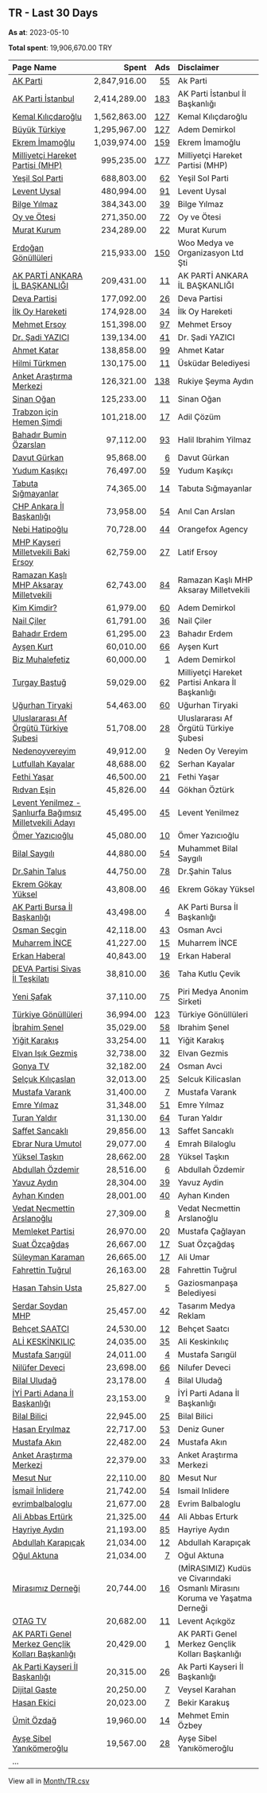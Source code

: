 ## TR - Last 30 Days
**As at**: 2023-05-10

**Total spent**: 19,906,670.00 TRY

|Page Name|Spent|Ads|Disclaimer|
|:---|---:|---:|:---|
|[AK Parti](https://www.facebook.com/141870402543282)|2,847,916.00|[55](https://www.facebook.com/ads/library/?active_status=all&ad_type=political_and_issue_ads&country=TR&view_all_page_id=141870402543282&search_type=page&media_type=all)|Ak Parti|
|[AK Parti İstanbul](https://www.facebook.com/111436922211991)|2,414,289.00|[183](https://www.facebook.com/ads/library/?active_status=all&ad_type=political_and_issue_ads&country=TR&view_all_page_id=111436922211991&search_type=page&media_type=all)|AK Parti İstanbul İl Başkanlığı|
|[Kemal Kılıçdaroğlu](https://www.facebook.com/76599755300)|1,562,863.00|[127](https://www.facebook.com/ads/library/?active_status=all&ad_type=political_and_issue_ads&country=TR&view_all_page_id=76599755300&search_type=page&media_type=all)|Kemal Kılıçdaroğlu|
|[Büyük Türkiye](https://www.facebook.com/877839188967827)|1,295,967.00|[127](https://www.facebook.com/ads/library/?active_status=all&ad_type=political_and_issue_ads&country=TR&view_all_page_id=877839188967827&search_type=page&media_type=all)|Adem Demirkol|
|[Ekrem İmamoğlu](https://www.facebook.com/144295649058307)|1,039,974.00|[159](https://www.facebook.com/ads/library/?active_status=all&ad_type=political_and_issue_ads&country=TR&view_all_page_id=144295649058307&search_type=page&media_type=all)|Ekrem İmamoğlu|
|[Milliyetçi Hareket Partisi (MHP)](https://www.facebook.com/158829607558395)|995,235.00|[177](https://www.facebook.com/ads/library/?active_status=all&ad_type=political_and_issue_ads&country=TR&view_all_page_id=158829607558395&search_type=page&media_type=all)|Milliyetçi Hareket Partisi (MHP)|
|[Yeşil Sol Parti](https://www.facebook.com/176338225842984)|688,803.00|[62](https://www.facebook.com/ads/library/?active_status=all&ad_type=political_and_issue_ads&country=TR&view_all_page_id=176338225842984&search_type=page&media_type=all)|Yeşil Sol Parti|
|[Levent Uysal](https://www.facebook.com/462963834529864)|480,994.00|[91](https://www.facebook.com/ads/library/?active_status=all&ad_type=political_and_issue_ads&country=TR&view_all_page_id=462963834529864&search_type=page&media_type=all)|Levent Uysal|
|[Bilge Yılmaz](https://www.facebook.com/107621395263001)|384,343.00|[39](https://www.facebook.com/ads/library/?active_status=all&ad_type=political_and_issue_ads&country=TR&view_all_page_id=107621395263001&search_type=page&media_type=all)|Bilge Yılmaz|
|[Oy ve Ötesi](https://www.facebook.com/510344522371733)|271,350.00|[72](https://www.facebook.com/ads/library/?active_status=all&ad_type=political_and_issue_ads&country=TR&view_all_page_id=510344522371733&search_type=page&media_type=all)|Oy ve Ötesi|
|[Murat Kurum](https://www.facebook.com/1160506840785202)|234,289.00|[22](https://www.facebook.com/ads/library/?active_status=all&ad_type=political_and_issue_ads&country=TR&view_all_page_id=1160506840785202&search_type=page&media_type=all)|Murat Kurum|
|[Erdoğan Gönüllüleri](https://www.facebook.com/497191817041688)|215,933.00|[150](https://www.facebook.com/ads/library/?active_status=all&ad_type=political_and_issue_ads&country=TR&view_all_page_id=497191817041688&search_type=page&media_type=all)|Woo Medya ve Organizasyon Ltd Şti|
|[AK PARTİ ANKARA İL BAŞKANLIĞI](https://www.facebook.com/373938392217)|209,431.00|[11](https://www.facebook.com/ads/library/?active_status=all&ad_type=political_and_issue_ads&country=TR&view_all_page_id=373938392217&search_type=page&media_type=all)|AK PARTİ ANKARA İL BAŞKANLIĞI|
|[Deva Partisi](https://www.facebook.com/102095934751904)|177,092.00|[26](https://www.facebook.com/ads/library/?active_status=all&ad_type=political_and_issue_ads&country=TR&view_all_page_id=102095934751904&search_type=page&media_type=all)|Deva Partisi|
|[İlk Oy Hareketi](https://www.facebook.com/1607304669378571)|174,928.00|[34](https://www.facebook.com/ads/library/?active_status=all&ad_type=political_and_issue_ads&country=TR&view_all_page_id=1607304669378571&search_type=page&media_type=all)|İlk Oy Hareketi|
|[Mehmet Ersoy](https://www.facebook.com/417251848779475)|151,398.00|[97](https://www.facebook.com/ads/library/?active_status=all&ad_type=political_and_issue_ads&country=TR&view_all_page_id=417251848779475&search_type=page&media_type=all)|Mehmet Ersoy|
|[Dr. Şadi YAZICI](https://www.facebook.com/180404128680446)|139,134.00|[41](https://www.facebook.com/ads/library/?active_status=all&ad_type=political_and_issue_ads&country=TR&view_all_page_id=180404128680446&search_type=page&media_type=all)|Dr. Şadi YAZICI|
|[Ahmet Katar](https://www.facebook.com/804210899660885)|138,858.00|[99](https://www.facebook.com/ads/library/?active_status=all&ad_type=political_and_issue_ads&country=TR&view_all_page_id=804210899660885&search_type=page&media_type=all)|Ahmet Katar|
|[Hilmi Türkmen](https://www.facebook.com/562429187164086)|130,175.00|[11](https://www.facebook.com/ads/library/?active_status=all&ad_type=political_and_issue_ads&country=TR&view_all_page_id=562429187164086&search_type=page&media_type=all)|Üsküdar Belediyesi|
|[Anket Araştırma Merkezi](https://www.facebook.com/1930475813747433)|126,321.00|[138](https://www.facebook.com/ads/library/?active_status=all&ad_type=political_and_issue_ads&country=TR&view_all_page_id=1930475813747433&search_type=page&media_type=all)|Rukiye Şeyma Aydın|
|[Sinan Oğan](https://www.facebook.com/294889615437)|125,233.00|[11](https://www.facebook.com/ads/library/?active_status=all&ad_type=political_and_issue_ads&country=TR&view_all_page_id=294889615437&search_type=page&media_type=all)|Sinan Oğan|
|[Trabzon için Hemen Şimdi](https://www.facebook.com/100474483029551)|101,218.00|[17](https://www.facebook.com/ads/library/?active_status=all&ad_type=political_and_issue_ads&country=TR&view_all_page_id=100474483029551&search_type=page&media_type=all)|Adil Çözüm|
|[Bahadır Bumin Özarslan](https://www.facebook.com/115213624871864)|97,112.00|[93](https://www.facebook.com/ads/library/?active_status=all&ad_type=political_and_issue_ads&country=TR&view_all_page_id=115213624871864&search_type=page&media_type=all)|Halil Ibrahim Yilmaz|
|[Davut Gürkan](https://www.facebook.com/338192240782851)|95,868.00|[6](https://www.facebook.com/ads/library/?active_status=all&ad_type=political_and_issue_ads&country=TR&view_all_page_id=338192240782851&search_type=page&media_type=all)|Davut Gürkan|
|[Yudum Kaşıkçı](https://www.facebook.com/106257739113036)|76,497.00|[59](https://www.facebook.com/ads/library/?active_status=all&ad_type=political_and_issue_ads&country=TR&view_all_page_id=106257739113036&search_type=page&media_type=all)|Yudum Kaşıkçı|
|[Tabuta Sığmayanlar](https://www.facebook.com/101726388406507)|74,365.00|[14](https://www.facebook.com/ads/library/?active_status=all&ad_type=political_and_issue_ads&country=TR&view_all_page_id=101726388406507&search_type=page&media_type=all)|Tabuta Sığmayanlar|
|[CHP Ankara İl Başkanlığı](https://www.facebook.com/255216477892758)|73,958.00|[54](https://www.facebook.com/ads/library/?active_status=all&ad_type=political_and_issue_ads&country=TR&view_all_page_id=255216477892758&search_type=page&media_type=all)|Anıl Can Arslan|
|[Nebi Hatipoğlu](https://www.facebook.com/118519987873082)|70,728.00|[44](https://www.facebook.com/ads/library/?active_status=all&ad_type=political_and_issue_ads&country=TR&view_all_page_id=118519987873082&search_type=page&media_type=all)|Orangefox Agency|
|[MHP Kayseri Milletvekili Baki Ersoy](https://www.facebook.com/1414815935509791)|62,759.00|[27](https://www.facebook.com/ads/library/?active_status=all&ad_type=political_and_issue_ads&country=TR&view_all_page_id=1414815935509791&search_type=page&media_type=all)|Latif Ersoy|
|[Ramazan Kaşlı  MHP Aksaray Milletvekili](https://www.facebook.com/1998130653848755)|62,743.00|[84](https://www.facebook.com/ads/library/?active_status=all&ad_type=political_and_issue_ads&country=TR&view_all_page_id=1998130653848755&search_type=page&media_type=all)|Ramazan Kaşlı  MHP Aksaray Milletvekili|
|[Kim Kimdir?](https://www.facebook.com/787833781580301)|61,979.00|[60](https://www.facebook.com/ads/library/?active_status=all&ad_type=political_and_issue_ads&country=TR&view_all_page_id=787833781580301&search_type=page&media_type=all)|Adem Demirkol|
|[Nail Çiler](https://www.facebook.com/326363220894548)|61,791.00|[36](https://www.facebook.com/ads/library/?active_status=all&ad_type=political_and_issue_ads&country=TR&view_all_page_id=326363220894548&search_type=page&media_type=all)|Nail Çiler|
|[Bahadır Erdem](https://www.facebook.com/108107585034488)|61,295.00|[23](https://www.facebook.com/ads/library/?active_status=all&ad_type=political_and_issue_ads&country=TR&view_all_page_id=108107585034488&search_type=page&media_type=all)|Bahadır Erdem|
|[Ayşen Kurt](https://www.facebook.com/851556338241562)|60,010.00|[66](https://www.facebook.com/ads/library/?active_status=all&ad_type=political_and_issue_ads&country=TR&view_all_page_id=851556338241562&search_type=page&media_type=all)|Ayşen Kurt|
|[Biz Muhalefetiz](https://www.facebook.com/659591417849852)|60,000.00|[1](https://www.facebook.com/ads/library/?active_status=all&ad_type=political_and_issue_ads&country=TR&view_all_page_id=659591417849852&search_type=page&media_type=all)|Adem Demirkol|
|[Turgay Baştuğ](https://www.facebook.com/500796300357232)|59,029.00|[62](https://www.facebook.com/ads/library/?active_status=all&ad_type=political_and_issue_ads&country=TR&view_all_page_id=500796300357232&search_type=page&media_type=all)|Milliyetçi Hareket Partisi Ankara İl Başkanlığı|
|[Uğurhan Tiryaki](https://www.facebook.com/528071707564813)|54,463.00|[60](https://www.facebook.com/ads/library/?active_status=all&ad_type=political_and_issue_ads&country=TR&view_all_page_id=528071707564813&search_type=page&media_type=all)|Uğurhan Tiryaki|
|[Uluslararası Af Örgütü Türkiye Şubesi](https://www.facebook.com/111162852275902)|51,708.00|[28](https://www.facebook.com/ads/library/?active_status=all&ad_type=political_and_issue_ads&country=TR&view_all_page_id=111162852275902&search_type=page&media_type=all)|Uluslararası Af Örgütü Türkiye Şubesi|
|[Nedenoyvereyim](https://www.facebook.com/114242991638875)|49,912.00|[9](https://www.facebook.com/ads/library/?active_status=all&ad_type=political_and_issue_ads&country=TR&view_all_page_id=114242991638875&search_type=page&media_type=all)|Neden Oy Vereyim|
|[Lutfullah Kayalar](https://www.facebook.com/378633122196492)|48,688.00|[62](https://www.facebook.com/ads/library/?active_status=all&ad_type=political_and_issue_ads&country=TR&view_all_page_id=378633122196492&search_type=page&media_type=all)|Serhan Kayalar|
|[Fethi Yaşar](https://www.facebook.com/621229804571861)|46,500.00|[21](https://www.facebook.com/ads/library/?active_status=all&ad_type=political_and_issue_ads&country=TR&view_all_page_id=621229804571861&search_type=page&media_type=all)|Fethi Yaşar|
|[Rıdvan Eşin](https://www.facebook.com/1807684336017268)|45,826.00|[44](https://www.facebook.com/ads/library/?active_status=all&ad_type=political_and_issue_ads&country=TR&view_all_page_id=1807684336017268&search_type=page&media_type=all)|Gökhan Öztürk|
|[Levent Yenilmez - Şanlıurfa Bağımsız Milletvekili Adayı](https://www.facebook.com/105372312520215)|45,495.00|[45](https://www.facebook.com/ads/library/?active_status=all&ad_type=political_and_issue_ads&country=TR&view_all_page_id=105372312520215&search_type=page&media_type=all)|Levent Yenilmez|
|[Ömer Yazıcıoğlu](https://www.facebook.com/102911415086731)|45,080.00|[10](https://www.facebook.com/ads/library/?active_status=all&ad_type=political_and_issue_ads&country=TR&view_all_page_id=102911415086731&search_type=page&media_type=all)|Ömer Yazıcıoğlu|
|[Bilal Saygılı](https://www.facebook.com/115775001476010)|44,880.00|[54](https://www.facebook.com/ads/library/?active_status=all&ad_type=political_and_issue_ads&country=TR&view_all_page_id=115775001476010&search_type=page&media_type=all)|Muhammet Bilal Saygılı|
|[Dr.Şahin Talus](https://www.facebook.com/2055232158049015)|44,750.00|[78](https://www.facebook.com/ads/library/?active_status=all&ad_type=political_and_issue_ads&country=TR&view_all_page_id=2055232158049015&search_type=page&media_type=all)|Dr.Şahin Talus|
|[Ekrem Gökay Yüksel](https://www.facebook.com/111743906915630)|43,808.00|[46](https://www.facebook.com/ads/library/?active_status=all&ad_type=political_and_issue_ads&country=TR&view_all_page_id=111743906915630&search_type=page&media_type=all)|Ekrem Gökay Yüksel|
|[AK Parti Bursa İl Başkanlığı](https://www.facebook.com/136130166537386)|43,498.00|[4](https://www.facebook.com/ads/library/?active_status=all&ad_type=political_and_issue_ads&country=TR&view_all_page_id=136130166537386&search_type=page&media_type=all)|AK Parti Bursa İl Başkanlığı|
|[Osman Seçgin](https://www.facebook.com/122089247452746)|42,118.00|[43](https://www.facebook.com/ads/library/?active_status=all&ad_type=political_and_issue_ads&country=TR&view_all_page_id=122089247452746&search_type=page&media_type=all)|Osman Avci|
|[Muharrem İNCE](https://www.facebook.com/274475286702)|41,227.00|[15](https://www.facebook.com/ads/library/?active_status=all&ad_type=political_and_issue_ads&country=TR&view_all_page_id=274475286702&search_type=page&media_type=all)|Muharrem İNCE|
|[Erkan Haberal](https://www.facebook.com/772187612859346)|40,843.00|[19](https://www.facebook.com/ads/library/?active_status=all&ad_type=political_and_issue_ads&country=TR&view_all_page_id=772187612859346&search_type=page&media_type=all)|Erkan Haberal|
|[DEVA Partisi Sivas İl Teşkilatı](https://www.facebook.com/113823067080077)|38,810.00|[36](https://www.facebook.com/ads/library/?active_status=all&ad_type=political_and_issue_ads&country=TR&view_all_page_id=113823067080077&search_type=page&media_type=all)|Taha Kutlu Çevik|
|[Yeni Şafak](https://www.facebook.com/191453580768)|37,110.00|[75](https://www.facebook.com/ads/library/?active_status=all&ad_type=political_and_issue_ads&country=TR&view_all_page_id=191453580768&search_type=page&media_type=all)|Piri Medya Anonim Sirketi|
|[Türkiye Gönüllüleri](https://www.facebook.com/102841632670929)|36,994.00|[123](https://www.facebook.com/ads/library/?active_status=all&ad_type=political_and_issue_ads&country=TR&view_all_page_id=102841632670929&search_type=page&media_type=all)|Türkiye Gönüllüleri|
|[İbrahim Şenel](https://www.facebook.com/101316846258251)|35,029.00|[58](https://www.facebook.com/ads/library/?active_status=all&ad_type=political_and_issue_ads&country=TR&view_all_page_id=101316846258251&search_type=page&media_type=all)|Ibrahim Şenel|
|[Yiğit Karakış](https://www.facebook.com/2349136915368127)|33,254.00|[11](https://www.facebook.com/ads/library/?active_status=all&ad_type=political_and_issue_ads&country=TR&view_all_page_id=2349136915368127&search_type=page&media_type=all)|Yiğit Karakış|
|[Elvan Işık Gezmiş](https://www.facebook.com/106914705713682)|32,738.00|[32](https://www.facebook.com/ads/library/?active_status=all&ad_type=political_and_issue_ads&country=TR&view_all_page_id=106914705713682&search_type=page&media_type=all)|Elvan Gezmis|
|[Gonya TV](https://www.facebook.com/105377837597506)|32,182.00|[24](https://www.facebook.com/ads/library/?active_status=all&ad_type=political_and_issue_ads&country=TR&view_all_page_id=105377837597506&search_type=page&media_type=all)|Osman Avci|
|[Selçuk Kılıçaslan](https://www.facebook.com/103728271055286)|32,013.00|[25](https://www.facebook.com/ads/library/?active_status=all&ad_type=political_and_issue_ads&country=TR&view_all_page_id=103728271055286&search_type=page&media_type=all)|Selcuk Kilicaslan|
|[Mustafa Varank](https://www.facebook.com/286724078913557)|31,400.00|[7](https://www.facebook.com/ads/library/?active_status=all&ad_type=political_and_issue_ads&country=TR&view_all_page_id=286724078913557&search_type=page&media_type=all)|Mustafa Varank|
|[Emre Yılmaz](https://www.facebook.com/1652655528320877)|31,348.00|[51](https://www.facebook.com/ads/library/?active_status=all&ad_type=political_and_issue_ads&country=TR&view_all_page_id=1652655528320877&search_type=page&media_type=all)|Emre Yılmaz|
|[Turan Yaldır](https://www.facebook.com/319726958236378)|31,130.00|[64](https://www.facebook.com/ads/library/?active_status=all&ad_type=political_and_issue_ads&country=TR&view_all_page_id=319726958236378&search_type=page&media_type=all)|Turan Yaldır|
|[Saffet Sancaklı](https://www.facebook.com/209175722605698)|29,856.00|[13](https://www.facebook.com/ads/library/?active_status=all&ad_type=political_and_issue_ads&country=TR&view_all_page_id=209175722605698&search_type=page&media_type=all)|Saffet Sancaklı|
|[Ebrar Nura Umutol](https://www.facebook.com/104555602151780)|29,077.00|[4](https://www.facebook.com/ads/library/?active_status=all&ad_type=political_and_issue_ads&country=TR&view_all_page_id=104555602151780&search_type=page&media_type=all)|Emrah Bilaloglu|
|[Yüksel Taşkın](https://www.facebook.com/109557384233443)|28,662.00|[28](https://www.facebook.com/ads/library/?active_status=all&ad_type=political_and_issue_ads&country=TR&view_all_page_id=109557384233443&search_type=page&media_type=all)|Yüksel Taşkın|
|[Abdullah Özdemir](https://www.facebook.com/101495115896210)|28,516.00|[6](https://www.facebook.com/ads/library/?active_status=all&ad_type=political_and_issue_ads&country=TR&view_all_page_id=101495115896210&search_type=page&media_type=all)|Abdullah Özdemir|
|[Yavuz Aydın](https://www.facebook.com/674523449330207)|28,304.00|[39](https://www.facebook.com/ads/library/?active_status=all&ad_type=political_and_issue_ads&country=TR&view_all_page_id=674523449330207&search_type=page&media_type=all)|Yavuz Aydin|
|[Ayhan Kınden](https://www.facebook.com/1002521723283648)|28,001.00|[40](https://www.facebook.com/ads/library/?active_status=all&ad_type=political_and_issue_ads&country=TR&view_all_page_id=1002521723283648&search_type=page&media_type=all)|Ayhan Kınden|
|[Vedat Necmettin Arslanoğlu](https://www.facebook.com/110222395380504)|27,309.00|[8](https://www.facebook.com/ads/library/?active_status=all&ad_type=political_and_issue_ads&country=TR&view_all_page_id=110222395380504&search_type=page&media_type=all)|Vedat Necmettin Arslanoğlu|
|[Memleket Partisi](https://www.facebook.com/105051945092974)|26,970.00|[20](https://www.facebook.com/ads/library/?active_status=all&ad_type=political_and_issue_ads&country=TR&view_all_page_id=105051945092974&search_type=page&media_type=all)|Mustafa Çağlayan|
|[Suat Özçağdaş](https://www.facebook.com/805926876122264)|26,667.00|[17](https://www.facebook.com/ads/library/?active_status=all&ad_type=political_and_issue_ads&country=TR&view_all_page_id=805926876122264&search_type=page&media_type=all)|Suat Özçağdaş|
|[Süleyman Karaman](https://www.facebook.com/425757864244456)|26,665.00|[17](https://www.facebook.com/ads/library/?active_status=all&ad_type=political_and_issue_ads&country=TR&view_all_page_id=425757864244456&search_type=page&media_type=all)|Ali Umar|
|[Fahrettin Tuğrul](https://www.facebook.com/117838861275362)|26,163.00|[28](https://www.facebook.com/ads/library/?active_status=all&ad_type=political_and_issue_ads&country=TR&view_all_page_id=117838861275362&search_type=page&media_type=all)|Fahrettin Tuğrul|
|[Hasan Tahsin Usta](https://www.facebook.com/362110253924146)|25,827.00|[5](https://www.facebook.com/ads/library/?active_status=all&ad_type=political_and_issue_ads&country=TR&view_all_page_id=362110253924146&search_type=page&media_type=all)|Gaziosmanpaşa Belediyesi|
|[Serdar Soydan MHP](https://www.facebook.com/273568980163535)|25,457.00|[42](https://www.facebook.com/ads/library/?active_status=all&ad_type=political_and_issue_ads&country=TR&view_all_page_id=273568980163535&search_type=page&media_type=all)|Tasarım Medya Reklam|
|[Behçet SAATCI](https://www.facebook.com/206541136053869)|24,530.00|[12](https://www.facebook.com/ads/library/?active_status=all&ad_type=political_and_issue_ads&country=TR&view_all_page_id=206541136053869&search_type=page&media_type=all)|Behçet Saatcı|
|[ALİ KESKİNKILIÇ](https://www.facebook.com/196374208371)|24,035.00|[35](https://www.facebook.com/ads/library/?active_status=all&ad_type=political_and_issue_ads&country=TR&view_all_page_id=196374208371&search_type=page&media_type=all)|Ali Keskinkılıç|
|[Mustafa Sarıgül](https://www.facebook.com/172312959454958)|24,011.00|[4](https://www.facebook.com/ads/library/?active_status=all&ad_type=political_and_issue_ads&country=TR&view_all_page_id=172312959454958&search_type=page&media_type=all)|Mustafa Sarıgül|
|[Nilüfer Deveci](https://www.facebook.com/498108350567415)|23,698.00|[66](https://www.facebook.com/ads/library/?active_status=all&ad_type=political_and_issue_ads&country=TR&view_all_page_id=498108350567415&search_type=page&media_type=all)|Nilufer Deveci|
|[Bilal Uludağ](https://www.facebook.com/1581936098727585)|23,178.00|[4](https://www.facebook.com/ads/library/?active_status=all&ad_type=political_and_issue_ads&country=TR&view_all_page_id=1581936098727585&search_type=page&media_type=all)|Bilal Uludağ|
|[İYİ Parti Adana İl Başkanlığı](https://www.facebook.com/1768709703437324)|23,153.00|[9](https://www.facebook.com/ads/library/?active_status=all&ad_type=political_and_issue_ads&country=TR&view_all_page_id=1768709703437324&search_type=page&media_type=all)|İYİ Parti Adana İl Başkanlığı|
|[Bilal Bilici](https://www.facebook.com/104606505943488)|22,945.00|[25](https://www.facebook.com/ads/library/?active_status=all&ad_type=political_and_issue_ads&country=TR&view_all_page_id=104606505943488&search_type=page&media_type=all)|Bilal Bilici|
|[Hasan Eryılmaz](https://www.facebook.com/723113807768777)|22,717.00|[53](https://www.facebook.com/ads/library/?active_status=all&ad_type=political_and_issue_ads&country=TR&view_all_page_id=723113807768777&search_type=page&media_type=all)|Deniz Guner|
|[Mustafa Akın](https://www.facebook.com/101519926236417)|22,482.00|[24](https://www.facebook.com/ads/library/?active_status=all&ad_type=political_and_issue_ads&country=TR&view_all_page_id=101519926236417&search_type=page&media_type=all)|Mustafa Akın|
|[Anket Araştırma Merkezi](https://www.facebook.com/1930475813747433)|22,379.00|[33](https://www.facebook.com/ads/library/?active_status=all&ad_type=political_and_issue_ads&country=TR&view_all_page_id=1930475813747433&search_type=page&media_type=all)|Anket Araştırma Merkezi|
|[Mesut Nur](https://www.facebook.com/105915341216004)|22,110.00|[80](https://www.facebook.com/ads/library/?active_status=all&ad_type=political_and_issue_ads&country=TR&view_all_page_id=105915341216004&search_type=page&media_type=all)|Mesut Nur|
|[İsmail İnlidere](https://www.facebook.com/109407151806354)|21,742.00|[54](https://www.facebook.com/ads/library/?active_status=all&ad_type=political_and_issue_ads&country=TR&view_all_page_id=109407151806354&search_type=page&media_type=all)|Ismail Inlidere|
|[evrimbalbaloglu](https://www.facebook.com/122362084136699)|21,677.00|[28](https://www.facebook.com/ads/library/?active_status=all&ad_type=political_and_issue_ads&country=TR&view_all_page_id=122362084136699&search_type=page&media_type=all)|Evrim Balbaloglu|
|[Ali Abbas Ertürk](https://www.facebook.com/625595944453722)|21,325.00|[44](https://www.facebook.com/ads/library/?active_status=all&ad_type=political_and_issue_ads&country=TR&view_all_page_id=625595944453722&search_type=page&media_type=all)|Ali Abbas Erturk|
|[Hayriye Aydın](https://www.facebook.com/119873261054063)|21,193.00|[85](https://www.facebook.com/ads/library/?active_status=all&ad_type=political_and_issue_ads&country=TR&view_all_page_id=119873261054063&search_type=page&media_type=all)|Hayriye Aydın|
|[Abdullah Karapıçak](https://www.facebook.com/2037050303009041)|21,034.00|[12](https://www.facebook.com/ads/library/?active_status=all&ad_type=political_and_issue_ads&country=TR&view_all_page_id=2037050303009041&search_type=page&media_type=all)|Abdullah Karapıçak|
|[Oğul Aktuna](https://www.facebook.com/426339260809702)|21,034.00|[7](https://www.facebook.com/ads/library/?active_status=all&ad_type=political_and_issue_ads&country=TR&view_all_page_id=426339260809702&search_type=page&media_type=all)|Oğul Aktuna|
|[Mirasımız Derneği](https://www.facebook.com/146234755411446)|20,744.00|[16](https://www.facebook.com/ads/library/?active_status=all&ad_type=political_and_issue_ads&country=TR&view_all_page_id=146234755411446&search_type=page&media_type=all)|(MİRASIMIZ) Kudüs ve Civarındaki Osmanlı Mirasını Koruma ve Yaşatma Derneği|
|[OTAG TV](https://www.facebook.com/191902777500324)|20,682.00|[11](https://www.facebook.com/ads/library/?active_status=all&ad_type=political_and_issue_ads&country=TR&view_all_page_id=191902777500324&search_type=page&media_type=all)|Levent Açıkgöz|
|[AK PARTi Genel Merkez Gençlik Kolları Başkanlığı](https://www.facebook.com/217712041637127)|20,429.00|[1](https://www.facebook.com/ads/library/?active_status=all&ad_type=political_and_issue_ads&country=TR&view_all_page_id=217712041637127&search_type=page&media_type=all)|AK PARTi Genel Merkez Gençlik Kolları Başkanlığı|
|[Ak Parti Kayseri İl Başkanlığı](https://www.facebook.com/1444447882504938)|20,315.00|[26](https://www.facebook.com/ads/library/?active_status=all&ad_type=political_and_issue_ads&country=TR&view_all_page_id=1444447882504938&search_type=page&media_type=all)|Ak Parti Kayseri İl Başkanlığı|
|[Dijital Gaste](https://www.facebook.com/106187277979172)|20,250.00|[7](https://www.facebook.com/ads/library/?active_status=all&ad_type=political_and_issue_ads&country=TR&view_all_page_id=106187277979172&search_type=page&media_type=all)|Veysel Karahan|
|[Hasan Ekici](https://www.facebook.com/107487660764415)|20,023.00|[7](https://www.facebook.com/ads/library/?active_status=all&ad_type=political_and_issue_ads&country=TR&view_all_page_id=107487660764415&search_type=page&media_type=all)|Bekir Karakuş|
|[Ümit Özdağ](https://www.facebook.com/215158578510066)|19,960.00|[14](https://www.facebook.com/ads/library/?active_status=all&ad_type=political_and_issue_ads&country=TR&view_all_page_id=215158578510066&search_type=page&media_type=all)|Mehmet Emin Özbey|
|[Ayşe Sibel Yanıkömeroğlu](https://www.facebook.com/153092148868180)|19,567.00|[28](https://www.facebook.com/ads/library/?active_status=all&ad_type=political_and_issue_ads&country=TR&view_all_page_id=153092148868180&search_type=page&media_type=all)|Ayşe Sibel Yanıkömeroğlu|
|...||||

View all in [Month/TR.csv](../../MetaData/Month/TR.csv)
